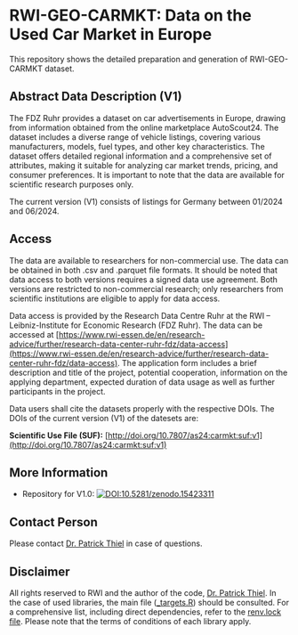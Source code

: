 # RWI-GEO-CARMKT: Data on the Used Car Market in Europe

This repository shows the detailed preparation and generation of RWI-GEO-CARMKT dataset.

## Abstract Data Description (V1)

The FDZ Ruhr provides a dataset on car advertisements in Europe, drawing from information obtained from the online marketplace AutoScout24. The dataset includes a diverse range of vehicle listings, covering various manufacturers, models, fuel types, and other key characteristics. The dataset offers detailed regional information and a comprehensive set of attributes, making it suitable for analyzing car market trends, pricing, and consumer preferences. It is important to note that the data are available for scientific research purposes only.

The current version (V1) consists of listings for Germany between 01/2024 and 06/2024.

## Access

The data are available to researchers for non-commercial use. The data can be obtained in both .csv and .parquet file formats. It should be noted that data access to both versions requires a signed data use agreement. Both versions are restricted to non-commercial research; only researchers from scientific institutions are eligible to apply for data access.

Data access is provided by the Research Data Centre Ruhr at the RWI – Leibniz-Institute for Economic Research (FDZ Ruhr). The data can be accessed at [https://www.rwi-essen.de/en/research-advice/further/research-data-center-ruhr-fdz/data-access](https://www.rwi-essen.de/en/research-advice/further/research-data-center-ruhr-fdz/data-access). The application form includes a brief description and title of the project, potential cooperation, information on the applying department, expected duration of data usage as well as further participants in the project. 

Data users shall cite the datasets properly with the respective DOIs. The DOIs of the current version (V1) of the datesets are: 

**Scientific Use File (SUF):** [http://doi.org/10.7807/as24:carmkt:suf:v1](http://doi.org/10.7807/as24:carmkt:suf:v1)

## More Information

- Repository for V1.0: [![DOI:10.5281/zenodo.15423311](http://img.shields.io/badge/DOI-10.5281/zenodo.15423311-048BC0.svg)](https://zenodo.org/account/settings/github/repository/PThie/RWI-GEO-AS24)

## Contact Person

Please contact [Dr. Patrick Thiel](https://www.rwi-essen.de/rwi/team/person/patrick-thiel) in case of questions.

## Disclaimer

All rights reserved to RWI and the author of the code, [Dr. Patrick Thiel](https://www.rwi-essen.de/rwi/team/person/patrick-thiel). In the case of used libraries, the main file ([_targets.R](https://github.com/PThie/RWI-GEO-AS24/blob/main/_targets.R)) should be consulted. For a comprehensive list, including direct dependencies, refer to the [renv.lock file](https://github.com/PThie/RWI-GEO-AS24/blob/main/renv.lock). Please note that the terms of conditions of each library apply.